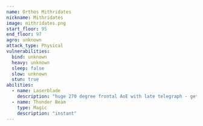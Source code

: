```yaml
---
name: Orthos Mithridates
nickname: Mithridates
image: mithridates.png
start_floor: 95
end_floor: 97
agro: unknown
attack_type: Physical
vulnerabilities:
  bind: unknown
  heavy: unknown
  sleep: false
  slow: unknown
  stun: true
abilities:
  - name: Laserblade
    description: "huge 270 degree frontal AoE with late telegraph - get behind"
  - name: Thunder Beam
    type: Magic
    description: "instant"
---
```

